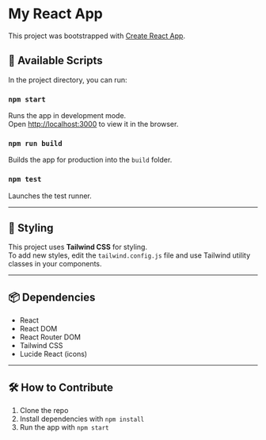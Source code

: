 # My React App

This project was bootstrapped with [Create React App](https://github.com/facebook/create-react-app).

## 🚀 Available Scripts

In the project directory, you can run:

### `npm start`
Runs the app in development mode.  
Open [http://localhost:3000](http://localhost:3000) to view it in the browser.

### `npm run build`
Builds the app for production into the `build` folder.

### `npm test`
Launches the test runner.

---

## 🎨 Styling
This project uses **Tailwind CSS** for styling.  
To add new styles, edit the `tailwind.config.js` file and use Tailwind utility classes in your components.

---

## 📦 Dependencies
- React
- React DOM
- React Router DOM
- Tailwind CSS
- Lucide React (icons)

---

## 🛠️ How to Contribute
1. Clone the repo  
2. Install dependencies with `npm install`  
3. Run the app with `npm start`
